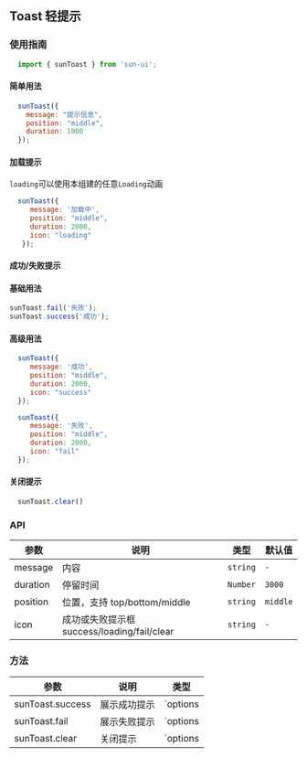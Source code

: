 ## Toast 轻提示

### 使用指南

```javascript
  import { sunToast } from 'sun-ui';
```

#### 简单用法

```javascript
  sunToast({
    message: "提示信息",
    position: "middle",
    duration: 1000
  });
```
#### 加载提示

`loading`可以使用本组建的任意`Loading`动画

```javascript
  sunToast({
     message: '加载中',
     position: "middle",
     duration: 2000,
     icon: "loading"
   });
```

#### 成功/失败提示

#### 基础用法

```javascript
sunToast.fail('失败');
sunToast.success('成功');
```
#### 高级用法

```javascript
  sunToast({
     message: '成功',
     position: "middle",
     duration: 2000,
     icon: "success"
  });
```
```javascript
  sunToast({
     message: '失败',
     position: "middle",
     duration: 2000,
     icon: "fail"
  });

```

#### 关闭提示

```javascript
  sunToast.clear()
```


### API

| 参数 | 说明 | 类型 | 默认值 |
|------|------|------|------|
| message | 内容 | `string` | `-` |
| duration | 停留时间 | `Number` | `3000` |
| position | 位置，支持 top/bottom/middle | `string` | `middle` |
| icon | 成功或失败提示框 success/loading/fail/clear | `string` | `-` |

### 方法

| 参数 | 说明 | 类型 |
|------|------|------|
| sunToast.success | 展示成功提示 | `options | message` |
| sunToast.fail | 展示失败提示 | `options | message` | 
| sunToast.clear | 关闭提示 | `options | message` |
